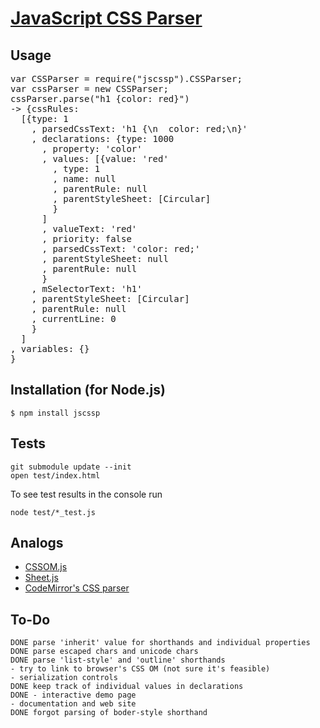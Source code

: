 # [JavaScript CSS Parser](http://glazman.org/JSCSSP/)

## Usage

<pre>
var CSSParser = require("jscssp").CSSParser;
var cssParser = new CSSParser;
cssParser.parse("h1 {color: red}")
-> {cssRules: 
  [{type: 1
    , parsedCssText: 'h1 {\n  color: red;\n}'
    , declarations: {type: 1000
      , property: 'color'
      , values: [{value: 'red'
        , type: 1
        , name: null
        , parentRule: null
        , parentStyleSheet: [Circular]
        }
      ]
      , valueText: 'red'
      , priority: false
      , parsedCssText: 'color: red;'
      , parentStyleSheet: null
      , parentRule: null
      }
    , mSelectorText: 'h1'
    , parentStyleSheet: [Circular]
    , parentRule: null
    , currentLine: 0
    }
  ]
, variables: {}
}
</pre>

## Installation (for Node.js)

    $ npm install jscssp

## Tests

    git submodule update --init
    open test/index.html

To see test results in the console run

    node test/*_test.js

## Analogs

  * [CSSOM.js](http://github.com/NV/CSSOM)
  * [Sheet.js](http://github.com/subtleGradient/Sheet.js)
  * [CodeMirror's CSS parser](http://codemirror.net/csstest.html)

## To-Do

	DONE parse 'inherit' value for shorthands and individual properties
	DONE parse escaped chars and unicode chars
	DONE parse 'list-style' and 'outline' shorthands
	- try to link to browser's CSS OM (not sure it's feasible)
	- serialization controls
	DONE keep track of individual values in declarations
	DONE - interactive demo page
	- documentation and web site
	DONE forgot parsing of boder-style shorthand
